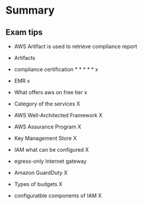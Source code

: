# Summary

## Exam tips
- AWS Artifact is used to retrieve compliance report

- Artifacts

- compliance certification * * * * * x
- EMR x
- What offers aws on free tier x 
- Category of the services X
- AWS Well-Architected Framework X
- AWS Assurance Program X
- Key Management Store X
- IAM what can be configured X
- egress-only Internet gateway
- Amazon GuardDuty X 
- Types of budgets X
- configuratble components of IAM X